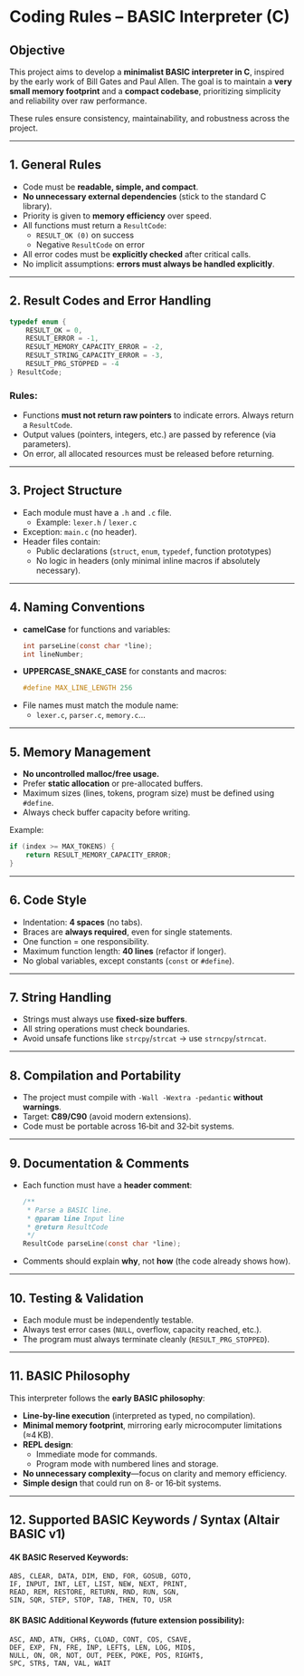 # Coding Rules – BASIC Interpreter (C)

## Objective
This project aims to develop a **minimalist BASIC interpreter in C**, inspired by the early work of Bill Gates and Paul Allen. The goal is to maintain a **very small memory footprint** and a **compact codebase**, prioritizing simplicity and reliability over raw performance.

These rules ensure consistency, maintainability, and robustness across the project.

---

## 1. General Rules
- Code must be **readable, simple, and compact**.  
- **No unnecessary external dependencies** (stick to the standard C library).  
- Priority is given to **memory efficiency** over speed.  
- All functions must return a `ResultCode`:  
  - `RESULT_OK (0)` on success  
  - Negative `ResultCode` on error  
- All error codes must be **explicitly checked** after critical calls.  
- No implicit assumptions: **errors must always be handled explicitly**.  

---

## 2. Result Codes and Error Handling
```c
typedef enum {
    RESULT_OK = 0,
    RESULT_ERROR = -1,
    RESULT_MEMORY_CAPACITY_ERROR = -2,
    RESULT_STRING_CAPACITY_ERROR = -3,
    RESULT_PRG_STOPPED = -4
} ResultCode;
```

### Rules:
- Functions **must not return raw pointers** to indicate errors. Always return a `ResultCode`.  
- Output values (pointers, integers, etc.) are passed by reference (via parameters).  
- On error, all allocated resources must be released before returning.  

---

## 3. Project Structure
- Each module must have a `.h` and `.c` file.  
  - Example: `lexer.h` / `lexer.c`  
- Exception: `main.c` (no header).  
- Header files contain:  
  - Public declarations (`struct`, `enum`, `typedef`, function prototypes)  
  - No logic in headers (only minimal inline macros if absolutely necessary).  

---

## 4. Naming Conventions
- **camelCase** for functions and variables:  
  ```c
  int parseLine(const char *line);
  int lineNumber;
  ```
- **UPPERCASE_SNAKE_CASE** for constants and macros:  
  ```c
  #define MAX_LINE_LENGTH 256
  ```
- File names must match the module name:  
  - `lexer.c`, `parser.c`, `memory.c`...  

---

## 5. Memory Management
- **No uncontrolled malloc/free usage.**  
- Prefer **static allocation** or pre-allocated buffers.  
- Maximum sizes (lines, tokens, program size) must be defined using `#define`.  
- Always check buffer capacity before writing.  

Example:
```c
if (index >= MAX_TOKENS) {
    return RESULT_MEMORY_CAPACITY_ERROR;
}
```

---

## 6. Code Style
- Indentation: **4 spaces** (no tabs).  
- Braces are **always required**, even for single statements.  
- One function = one responsibility.  
- Maximum function length: **40 lines** (refactor if longer).  
- No global variables, except constants (`const` or `#define`).  

---

## 7. String Handling
- Strings must always use **fixed-size buffers**.  
- All string operations must check boundaries.  
- Avoid unsafe functions like `strcpy`/`strcat` → use `strncpy`/`strncat`.  

---

## 8. Compilation and Portability
- The project must compile with `-Wall -Wextra -pedantic` **without warnings**.  
- Target: **C89/C90** (avoid modern extensions).  
- Code must be portable across 16‑bit and 32‑bit systems.  

---

## 9. Documentation & Comments
- Each function must have a **header comment**:
  ```c
  /**
   * Parse a BASIC line.
   * @param line Input line
   * @return ResultCode
   */
  ResultCode parseLine(const char *line);
  ```
- Comments should explain **why**, not **how** (the code already shows how).  

---

## 10. Testing & Validation
- Each module must be independently testable.  
- Always test error cases (`NULL`, overflow, capacity reached, etc.).  
- The program must always terminate cleanly (`RESULT_PRG_STOPPED`).  

---

## 11. BASIC Philosophy
This interpreter follows the **early BASIC philosophy**:

- **Line-by-line execution** (interpreted as typed, no compilation).  
- **Minimal memory footprint**, mirroring early microcomputer limitations (≈4 KB).  
- **REPL design**:
  - Immediate mode for commands.
  - Program mode with numbered lines and storage.
- **No unnecessary complexity**—focus on clarity and memory efficiency.  
- **Simple design** that could run on 8‑ or 16‑bit systems.

---

## 12. Supported BASIC Keywords / Syntax (Altair BASIC v1)

#### 4K BASIC Reserved Keywords:
```
ABS, CLEAR, DATA, DIM, END, FOR, GOSUB, GOTO,
IF, INPUT, INT, LET, LIST, NEW, NEXT, PRINT,
READ, REM, RESTORE, RETURN, RND, RUN, SGN,
SIN, SQR, STEP, STOP, TAB, THEN, TO, USR
```

#### 8K BASIC Additional Keywords (future extension possibility):
```
ASC, AND, ATN, CHR$, CLOAD, CONT, COS, CSAVE,
DEF, EXP, FN, FRE, INP, LEFT$, LEN, LOG, MID$,
NULL, ON, OR, NOT, OUT, PEEK, POKE, POS, RIGHT$,
SPC, STR$, TAN, VAL, WAIT
```
